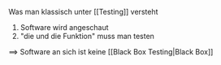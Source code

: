 Was man klassisch unter [[Testing]] versteht

1. Software wird angeschaut
2. "die und die Funktion" muss man testen

==> Software an sich ist keine [[Black Box Testing|Black Box]] 
